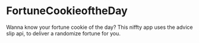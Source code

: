 # FortuneCookieoftheDay
Wanna know your fortune cookie of the day? This niffty app uses the advice slip api, to deliver a randomize fortune for you.
